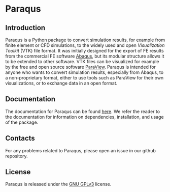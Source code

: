 # Paraqus

## Introduction

Paraqus is a Python package to convert simulation results, for example from finite element or CFD simulations, to the widely used and open *Visualization Toolkit* (VTK) file format. It was initially designed for the export of FE results from the commercial FE software [Abaqus](https://www.3ds.com/products/simulia/abaqus), but its modular structure allows it to be extended to other software. VTK files can be visualized for example by the free and open source software [ParaView](https://www.paraview.org/>). Paraqus is intended for anyone who wants to convert simulation results, especially from Abaqus, to a non-proprietary format, either to use tools such as ParaView for their own visualizations, or to exchange data in an open format.


## Documentation

The documentation for Paraqus can be found [here](https://paraqus.readthedocs.io/). We refer the reader to the documentation for information on dependencies, installation, and usage of the package.


## Contacts

For any problems related to Paraqus, please open an issue in our github repository.


## License

Paraqus is released under the [GNU GPLv3](https://choosealicense.com/licenses/gpl-3.0/) license.
